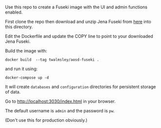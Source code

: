 Use this repo to create a Fuseki image with the UI and admin functions enabled.

First clone the repo then download and unzip Jena Fuseki from [here](https://jena.apache.org/download/) into this directory.

Edit the Dockerfile and update the COPY line to point to your downloaded Jena Fuseki.

Build the image with:
```shell
docker build  --tag twalmsley/aosd-fuseki .
```

and run it using:

```shell
docker-compose up -d
```

It will create `databases` and `configuration` directories for persistent storage of data.

Go to [http://localhost:3030/index.html](http://localhost:3030/index.html) in your browser. 

The default username is `admin` and the password is `pw`.

(Don't use this for production obviously.)
